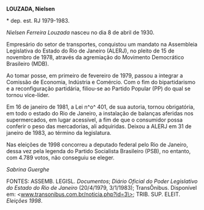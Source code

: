 **LOUZADA, Nielsen**

\* dep. est. RJ 1979-1983.

*Nielsen Ferreira Louzada* nasceu no dia 8 de abril de 1930.

Empresário do setor de transportes, conquistou um mandato na Assembleia
Legislativa do Estado do Rio de Janeiro (ALERJ), no pleito de 15 de
novembro de 1978, através da agremiação do Movimento Democrático
Brasileiro (MDB).

Ao tomar posse, em primeiro de fevereiro de 1979, passou a integrar a
Comissão de Economia, Indústria e Comércio. Com o fim do bipartidarismo
e a reconfiguração partidária, filiou-se ao Partido Popular (PP) do qual
se tornou vice-líder.

Em 16 de janeiro de 1981, a Lei n^o^ 401, de sua autoria, tornou
obrigatória, em todo o estado do Rio de Janeiro, a instalação de
balanças aferidas nos supermercados, em lugar acessível, a fim de que o
consumidor possa conferir o peso das mercadorias, ali adquiridas. Deixou
a ALERJ em 31 de janeiro de 1983, ao término da legislatura.

Nas eleições de 1998 concorreu a deputado federal pelo Rio de Janeiro,
dessa vez pela legenda do Partido Socialista Brasileiro (PSB), no
entanto, com 4.789 votos, não conseguiu se eleger.

*Sabrina Guerghe*

FONTES: ASSEMB. LEGISL. *Documentos*; *Diário Oficial do Poder
Legislativo do Estado do Rio de Janeiro* (20/4/1979, 3/1/1983);
TransÔnibus. Disponível em: \<www.transonibus.com.br/noticia.php?id=3\>;
TRIB. SUP. ELEIT. *Eleições 1998*.
